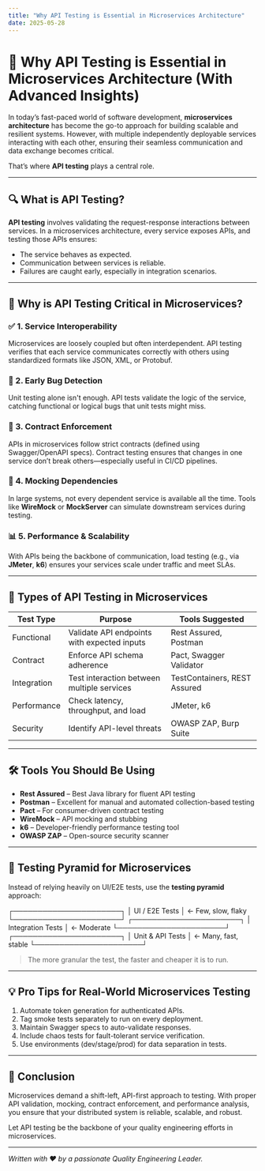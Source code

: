 ```yaml
---
title: "Why API Testing is Essential in Microservices Architecture"
date: 2025-05-28
---
```


# 🧪 Why API Testing is Essential in Microservices Architecture (With Advanced Insights)

In today’s fast-paced world of software development, **microservices architecture** has become the go-to approach for building scalable and resilient systems. However, with multiple independently deployable services interacting with each other, ensuring their seamless communication and data exchange becomes critical.

That’s where **API testing** plays a central role.

---

## 🔍 What is API Testing?

**API testing** involves validating the request-response interactions between services. In a microservices architecture, every service exposes APIs, and testing those APIs ensures:

- The service behaves as expected.
- Communication between services is reliable.
- Failures are caught early, especially in integration scenarios.

---

## 🧩 Why is API Testing Critical in Microservices?

### ✅ 1. Service Interoperability
Microservices are loosely coupled but often interdependent. API testing verifies that each service communicates correctly with others using standardized formats like JSON, XML, or Protobuf.

### 🐞 2. Early Bug Detection
Unit testing alone isn't enough. API tests validate the logic of the service, catching functional or logical bugs that unit tests might miss.

### 📐 3. Contract Enforcement
APIs in microservices follow strict contracts (defined using Swagger/OpenAPI specs). Contract testing ensures that changes in one service don’t break others—especially useful in CI/CD pipelines.

### 🚧 4. Mocking Dependencies
In large systems, not every dependent service is available all the time. Tools like **WireMock** or **MockServer** can simulate downstream services during testing.

### 📊 5. Performance & Scalability
With APIs being the backbone of communication, load testing (e.g., via **JMeter**, **k6**) ensures your services scale under traffic and meet SLAs.

---

## 🧪 Types of API Testing in Microservices

| Test Type      | Purpose                                      | Tools Suggested              |
|----------------|----------------------------------------------|------------------------------|
| Functional     | Validate API endpoints with expected inputs | Rest Assured, Postman        |
| Contract       | Enforce API schema adherence                | Pact, Swagger Validator      |
| Integration    | Test interaction between multiple services  | TestContainers, REST Assured |
| Performance    | Check latency, throughput, and load         | JMeter, k6                   |
| Security       | Identify API-level threats                  | OWASP ZAP, Burp Suite        |

---

## 🛠️ Tools You Should Be Using

- **Rest Assured** – Best Java library for fluent API testing
- **Postman** – Excellent for manual and automated collection-based testing
- **Pact** – For consumer-driven contract testing
- **WireMock** – API mocking and stubbing
- **k6** – Developer-friendly performance testing tool
- **OWASP ZAP** – Open-source security scanner

---

## 📐 Testing Pyramid for Microservices

Instead of relying heavily on UI/E2E tests, use the **testing pyramid** approach:

┌──────────────────────┐
       │  UI / E2E Tests      │   <- Few, slow, flaky
       └──────────────────────┘
       ┌──────────────────────┐
       │ Integration Tests    │   <- Moderate
       └──────────────────────┘
       ┌──────────────────────┐
       │ Unit & API Tests     │   <- Many, fast, stable
       └──────────────────────┘

> The more granular the test, the faster and cheaper it is to run.

---

## 💡 Pro Tips for Real-World Microservices Testing

1. Automate token generation for authenticated APIs.
2. Tag smoke tests separately to run on every deployment.
3. Maintain Swagger specs to auto-validate responses.
4. Include chaos tests for fault-tolerant service verification.
5. Use environments (dev/stage/prod) for data separation in tests.

---

## 🚀 Conclusion

Microservices demand a shift-left, API-first approach to testing. With proper API validation, mocking, contract enforcement, and performance analysis, you ensure that your distributed system is reliable, scalable, and robust.

Let API testing be the backbone of your quality engineering efforts in microservices.

---

*Written with ❤️ by a passionate Quality Engineering Leader.*
